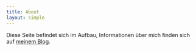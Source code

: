 ```yaml
---
title: About
layout: simple
---
```


Diese Seite befindet sich im Aufbau, Informationen über mich finden sich auf [meinem Blog](https://evolvingcollaboration.com/about-me/).
